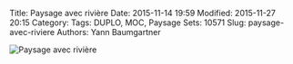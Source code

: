 Title: Paysage avec rivière
Date: 2015-11-14 19:59
Modified: 2015-11-27 20:15
Category:
Tags: DUPLO, MOC, Paysage
Sets: 10571
Slug: paysage-avec-riviere
Authors: Yann Baumgartner

![Paysage avec rivière][paysage-avec-riviere]

[paysage-avec-riviere]: {filename}/images/paysage-avec-riviere.jpg  "Paysage avec rivière"
